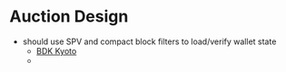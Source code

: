 Auction Design
==============

- should use SPV and compact block filters to load/verify wallet state
  - [BDK Kyoto](https://github.com/bitcoindevkit/bdk-kyoto)
  - 

